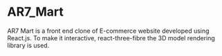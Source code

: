 # AR7_Mart
AR7 Mart is a front end clone of E-commerce website developed using React.js. To make it interactive, react-three-fibre the 3D model rendering library is used.
